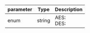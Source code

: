 | parameter | Type | Description |
| ----------- | ----------- |----------- |
| enum  |  string  | AES: <br/>DES:   |
